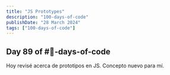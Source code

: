 ```yaml
---
title: "JS Prototypes"
description: "100-days-of-code"
publishDate: "28 March 2024"
tags: ["100-days-of-code"]
---
```


## Day 89 of #💯-days-of-code

Hoy revisé acerca de prototipos en JS. Concepto nuevo para mí.

